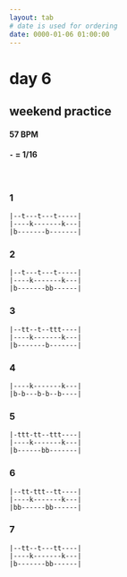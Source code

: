 ```yaml
---
layout: tab
# date is used for ordering
date: 0000-01-06 01:00:00
---
```


# day 6
## weekend practice

#### 57 BPM
#### `-` = 1/16

<br/>

### 1
```
|--t---t---t-----|
|----k-------k---|
|b-------b-------|
```

### 2
```
|--t---t---t-----|
|----k-------k---|
|b-------bb------|
```

### 3
```
|--tt--t--ttt----|
|----k-------k---|
|b-------b-------|
```

### 4
```
|----k-------k---|
|b-b---b-b--b----|
```

### 5
```
|-ttt-tt--ttt----|
|----k-------k---|
|b------bb-------|
```

### 6
```
|--tt-ttt--tt----|
|----k-------k---|
|bb------bb------|
```

### 7
```
|--tt--t---tt----|
|----k-------k---|
|b-------bb------|
```
